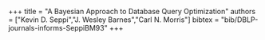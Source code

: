 +++
title =  "A Bayesian Approach to Database Query Optimization"
authors = ["Kevin D. Seppi","J. Wesley Barnes","Carl N. Morris"]
bibtex = "bib/DBLP-journals-informs-SeppiBM93"
+++
